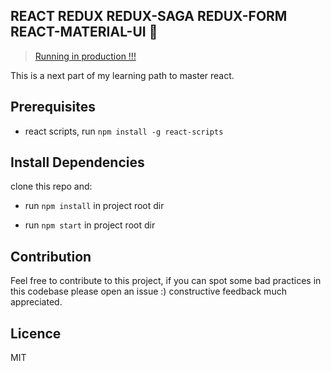 ## REACT REDUX REDUX-SAGA REDUX-FORM REACT-MATERIAL-UI :tada:

> [Running in production !!!](http://simple-weather.marko.ml/)

This is a next part of my learning path to master react.

## Prerequisites

* react scripts, run `npm install -g react-scripts`

## Install Dependencies

clone this repo and:

* run `npm install` in project root dir

* run `npm start` in project root dir

## Contribution

Feel free to contribute to this project, if you can spot some bad practices in this codebase please open an issue :) constructive feedback much appreciated.

## Licence

MIT
